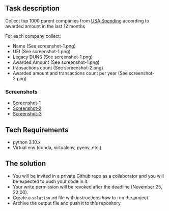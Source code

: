 ## Task description

Collect top 1000 parent companies from [USA Spending](https://www.usaspending.gov/recipient) according to awarded amount in the last 12 months

For each company collect:

* Name (See screenshot-1.png)
* UEI (See screenshot-1.png)
* Legacy DUNS (See screenshot-1.png)
* Awarded Amount (See screenshot-1.png)
* transactions count (See screenshot-2.png)
* Awarded amount and transactions count per year (See screenshot-3.png)

### Screenshots
* [Screenshot-1](https://user-images.githubusercontent.com/2750524/203975865-2f1a219c-7991-41d1-94af-a03891703c8b.png)
* [Screenshot-2](https://user-images.githubusercontent.com/2750524/203975939-c768564a-e7fc-4629-8614-fba4ce895aaa.png)
* [Screenshot-3](https://user-images.githubusercontent.com/2750524/203975982-5fdd8eff-e43a-4c58-8203-20654fd0381f.png)


## Tech Requirements

* python 3.10.x
* Virtual env (conda, virtualenv, pyenv, etc.)

## The solution

* You will be invited in a private Github repo as a collaborator and you will be expected to push your code in it.
* Your write permission will be revoked after the deadline (November 25, 22:00).
* Create a `solution.md` file with instructions how to run the project.
* Archive the output file and push it to this repository.
